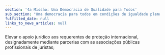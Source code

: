 ```yaml
---
section: '4a Missão: Uma Democracia de Qualidade para Todos'
sub_section: "Uma democracia para todos em condições de igualdade plena"
fulfilled_date: null
links_to_news_articles: null
---
```


Elevar o apoio jurídico aos requerentes de proteção internacional, designadamente mediante parcerias com as associações públicas profissionais de juristas;